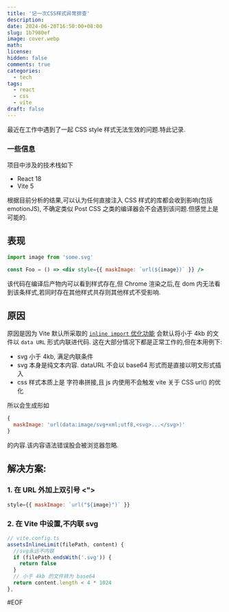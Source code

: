 ```yaml
---
title: '记一次CSS样式异常排查'
description:
date: 2024-06-20T16:50:00+08:00
slug: 1b7980ef
image: cover.webp
math:
license:
hidden: false
comments: true
categories:
  - tech
tags:
  - react
  - css
  - vite
draft: false
---
```


最近在工作中遇到了一起 CSS style 样式无法生效的问题.特此记录.

### 一些信息

项目中涉及的技术栈如下

- React 18
- Vite 5

根据目前分析的结果,可以认为任何直接注入 CSS 样式的库都会收到影响(包括 emotionJS), 不确定类似 Post CSS 之类的编译器会不会遇到该问题.但感觉上是可能的.

## 表现

```jsx
import image from 'some.svg'

const Foo = () => <div style={{ maskImage: `url(${image})` }} />
```

该代码在编译后产物内可以看到样式存在,但 Chrome 渲染之后,在 dom 内无法看到该条样式,若同时存在其他样式共存则其他样式不受影响.

## 原因

原因是因为 Vite 默认所采取的 [`inline import` 优化功能](https://vitejs.dev/config/build-options.html#build-assetsinlinelimit) 会默认将小于 4kb 的文件以 `data URL` 形式内联进代码. 这在大部分情况下都是正常工作的,但在本用例下:

- svg 小于 4kb, 满足内联条件
- svg 本身是纯文本内容. dataURL 不会以 base64 形式而是直接以明文形式插入
- css 样式本质上是 字符串拼接,且 js 内使用不会触发 vite 关于 CSS url() 的优化

所以会生成形如

```jsx
{
  maskImage: 'url(data:image/svg+xml;utf8,<svg>...</svg>)'
}
```

的内容.该内容语法错误股会被浏览器忽略.

## 解决方案:

### 1. 在 URL 外加上双引号 <">

```jsx
style={{ maskImage: `url("${image}")` }}
```

### 2. 在 Vite 中设置,不内联 svg

```ts
// vite.config.ts
assetsInlineLimit(filePath, content) {
  //svg永远不内联
  if (filePath.endsWith('.svg')) {
    return false
  }
  // 小于 4kb 的文件转为 base64
  return content.length < 4 * 1024
},

```

#EOF
